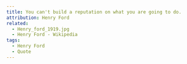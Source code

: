 ```yaml
---
title: You can't build a reputation on what you are going to do.
attribution: Henry Ford
related:
  - Henry_ford_1919.jpg
  - Henry Ford - Wikipedia
tags:
  - Henry Ford
  - Quote
---
```

